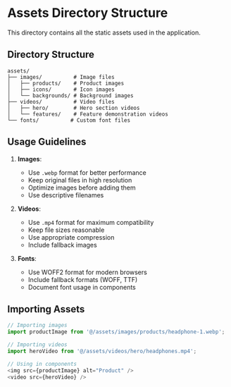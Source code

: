 # Assets Directory Structure

This directory contains all the static assets used in the application.

## Directory Structure

```
assets/
├── images/          # Image files
│   ├── products/    # Product images
│   ├── icons/       # Icon images
│   └── backgrounds/ # Background images
├── videos/          # Video files
│   ├── hero/        # Hero section videos
│   └── features/    # Feature demonstration videos
└── fonts/          # Custom font files
```

## Usage Guidelines

1. **Images**:
   - Use `.webp` format for better performance
   - Keep original files in high resolution
   - Optimize images before adding them
   - Use descriptive filenames

2. **Videos**:
   - Use `.mp4` format for maximum compatibility
   - Keep file sizes reasonable
   - Use appropriate compression
   - Include fallback images

3. **Fonts**:
   - Use WOFF2 format for modern browsers
   - Include fallback formats (WOFF, TTF)
   - Document font usage in components

## Importing Assets

```typescript
// Importing images
import productImage from '@/assets/images/products/headphone-1.webp';

// Importing videos
import heroVideo from '@/assets/videos/hero/headphones.mp4';

// Using in components
<img src={productImage} alt="Product" />
<video src={heroVideo} />
``` 